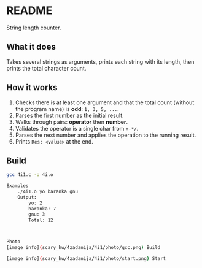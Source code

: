 # README

String length counter.


## What it does

Takes several strings as arguments, prints each string with its length, then prints the total character count.

## How it works

1) Checks there is at least one argument and that the total count (without the program name) is **odd**: `1, 3, 5, ...`.  
2) Parses the first number as the initial result.  
3) Walks through pairs: **operator** then **number**.  
4) Validates the operator is a single char from `+-*/`.  
5) Parses the next number and applies the operation to the running result.  
6) Prints `Res: <value>` at the end.



## Build

```bash
gcc 4i1.c -o 4i.o

Examples
    ./4i1.o yo baranka gnu
    Output: 
        yo: 2
        baranka: 7
        gnu: 3
        Total: 12



Photo
[image info](scary_hw/4zadanija/4i1/photo/gcc.png) Build

[image info](scary_hw/4zadanija/4i1/photo/start.png) Start







